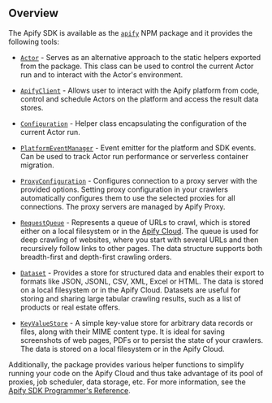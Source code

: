 ---
---
## Overview

The Apify SDK is available as the [`apify`](https://www.npmjs.com/package/apify) NPM package and it provides the following tools:

- [`Actor`](https://sdk.apify.com/api/apify/class/Actor) - Serves as an alternative approach to the static helpers exported from the package.
This class can be used to control the current Actor run and to interact with the Actor's environment.

- [`ApifyClient`](https://sdk.apify.com/api/apify/class/ApifyClient) - Allows user to interact with the Apify platform from code, control and schedule Actors on the platform and access the result data stores.

- [`Configuration`](https://sdk.apify.com/api/apify/class/Configuration) - Helper class encapsulating the configuration of the current Actor run.

- [`PlatformEventManager`](https://sdk.apify.com/api/apify/class/PlatformEventManager) - Event emitter for the platform and SDK events. Can be used to track Actor run performance or serverless container migration.

- [`ProxyConfiguration`](https://sdk.apify.com/api/apify/class/ProxyConfiguration) - Configures connection to a proxy server with the provided options. Setting proxy configuration in your crawlers automatically configures them to use the selected proxies for all connections. The proxy servers are managed by Apify Proxy.

- [`RequestQueue`](https://sdk.apify.com/api/apify/class/RequestQueue) - Represents a queue of URLs to crawl,
  which is stored either on a local filesystem or in the [Apify Cloud](https://apify.com). The queue is used
  for deep crawling of websites, where you start with several URLs and then recursively follow links to other pages.
  The data structure supports both breadth-first and depth-first crawling orders.

- [`Dataset`](https://sdk.apify.com/api/apify/class/Dataset) - Provides a store for structured data and enables their export
  to formats like JSON, JSONL, CSV, XML, Excel or HTML. The data is stored on a local filesystem or in the Apify Cloud.
  Datasets are useful for storing and sharing large tabular crawling results, such as a list of products or real estate offers.

- [`KeyValueStore`](https://sdk.apify.com/api/apify/class/KeyValueStore) - A simple key-value store for arbitrary data
  records or files, along with their MIME content type. It is ideal for saving screenshots of web pages, PDFs
  or to persist the state of your crawlers. The data is stored on a local filesystem or in the Apify Cloud.

Additionally, the package provides various helper functions to simplify running your code on the Apify Cloud and thus
take advantage of its pool of proxies, job scheduler, data storage, etc.
For more information, see the [Apify SDK Programmer's Reference](https://sdk.apify.com).
